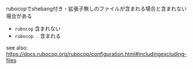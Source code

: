 rubocopでshebang付き・拡張子無しのファイルが含まれる場合と含まれない場合がある

- `rubocop` 含まれない
- `rubocop .` 含まれる


see also: https://docs.rubocop.org/rubocop/configuration.html#includingexcluding-files
